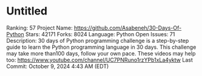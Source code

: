 # Untitled

Ranking: 57
Project Name: https://github.com/Asabeneh/30-Days-Of-Python
Stars: 42171
Forks: 8024
Language: Python
Open Issues: 71
Description: 30 days of Python programming challenge is a step-by-step guide to learn the Python programming language in 30 days. This challenge may take more than100 days, follow your own pace. These videos may help too: https://www.youtube.com/channel/UC7PNRuno1rzYPb1xLa4yktw
Last Commit: October 9, 2024 4:43 AM (EDT)